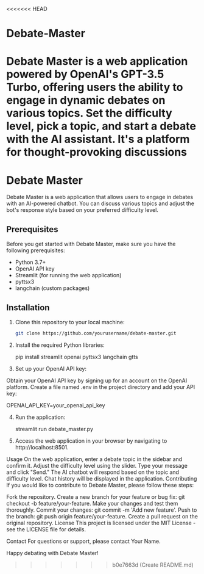 <<<<<<< HEAD
# Debate-Master
Debate Master is a web application powered by OpenAI's GPT-3.5 Turbo, offering users the ability to engage in dynamic debates on various topics. Set the difficulty level, pick a topic, and start a debate with the AI assistant. It's a platform for thought-provoking discussions
=======
# Debate Master

Debate Master is a web application that allows users to engage in debates with an AI-powered chatbot. You can discuss various topics and adjust the bot's response style based on your preferred difficulty level.

## Prerequisites

Before you get started with Debate Master, make sure you have the following prerequisites:

- Python 3.7+
- OpenAI API key
- Streamlit (for running the web application)
- pyttsx3
- langchain (custom packages)

## Installation

1. Clone this repository to your local machine:

   ```bash
   git clone https://github.com/yourusername/debate-master.git

2. Install the required Python libraries:

   pip install streamlit openai pyttsx3 langchain gtts

3. Set up your OpenAI API key:

  Obtain your OpenAI API key by signing up for an account on the OpenAI platform.
  Create a file named .env in the project directory and add your API key:

  OPENAI_API_KEY=your_openai_api_key

4. Run the application:

     streamlit run debate_master.py

5. Access the web application in your browser by navigating to http://localhost:8501.

Usage
On the web application, enter a debate topic in the sidebar and confirm it.
Adjust the difficulty level using the slider.
Type your message and click "Send."
The AI chatbot will respond based on the topic and difficulty level.
Chat history will be displayed in the application.
Contributing
If you would like to contribute to Debate Master, please follow these steps:

Fork the repository.
Create a new branch for your feature or bug fix: git checkout -b feature/your-feature.
Make your changes and test them thoroughly.
Commit your changes: git commit -m 'Add new feature'.
Push to the branch: git push origin feature/your-feature.
Create a pull request on the original repository.
License
This project is licensed under the MIT License - see the LICENSE file for details.

Contact
For questions or support, please contact Your Name.

Happy debating with Debate Master!








>>>>>>> b0e7663d (Create README.md)
